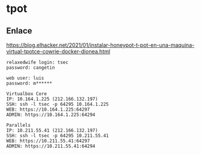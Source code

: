 # tpot

## Enlace

https://blog.elhacker.net/2021/01/instalar-honeypot-t-pot-en-una-maquina-virtual-tpotce-cowrie-docker-dionea.html

```
relaxedwife login: tsec
password: cangetin
```

```
web user: luis
password: m******
```

```
Virtualbox Core
IP: 10.164.1.225 (212.166.132.197)
SSH: ssh -l tsec -p 64295 10.164.1.225
WEB: https://10.164.1.225:64297
ADMIN: https://10.164.1.225:64294

Parallels
IP: 10.211.55.41 (212.166.132.197)
SSH: ssh -l tsec -p 64295 10.211.55.41
WEB: https://10.211.55.41:64297
ADMIN: https://10.211.55.41:64294
```
